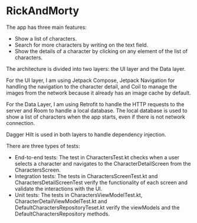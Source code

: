 # RickAndMorty

The app has three main features:
- Show a list of characters.
- Search for more characters by writing on the text field.
- Show the details of a character by clicking on any element of the list of characters.

The architecture is divided into two layers: the UI layer and the Data layer.

For the UI layer, I am using Jetpack Compose, Jetpack Navigation for handling the navigation to the character detail, and Coil to manage the images from the network because it already has an image cache by default.

For the Data Layer, I am using Retrofit to handle the HTTP requests to the server and Room to handle a local database. The local database is used to show a list of characters when the app starts, even if there is not network connection.

Dagger Hilt is used in both layers to handle dependency injection.

There are three types of tests:
- End-to-end tests: The test in CharactersTest.kt checks when a user selects a character and navigates to the CharacterDetailScreen from the CharactersScreen.
- Integration tests:  The tests in CharactersScreenTest.kt and CharactersDetailScreenTest verify the functionality of each screen and validate the interactions with the UI.
- Unit tests:  The tests in CharactersViewModelTest.kt, CharacterDetailViewModelTest.kt and DefaultCharactersRepositoryTeset.kt verify the viewModels and the DefaultCharactersRepository methods.
